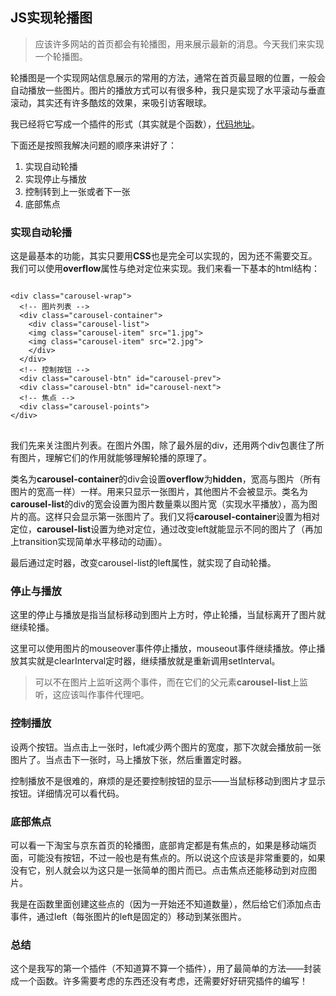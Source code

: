 ## JS实现轮播图

> 应该许多网站的首页都会有轮播图，用来展示最新的消息。今天我们来实现一个轮播图。

轮播图是一个实现网站信息展示的常用的方法，通常在首页最显眼的位置，一般会自动播放一些图片。图片的播放方式可以有很多种，我只是实现了水平滚动与垂直滚动，其实还有许多酷炫的效果，来吸引访客眼球。

我已经将它写成一个插件的形式（其实就是个函数），[代码地址](https://github.com/zhoudaxia2016/effect-plugin/tree/master/carousel)。

下面还是按照我解决问题的顺序来讲好了：

1. 实现自动轮播
2. 实现停止与播放
3. 控制转到上一张或者下一张
4. 底部焦点

### 实现自动轮播

这是最基本的功能，其实只要用**CSS**也是完全可以实现的，因为还不需要交互。我们可以使用**overflow**属性与绝对定位来实现。我们来看一下基本的html结构：

<pre>
<code>
&lt;div class="carousel-wrap">
  &lt;!-- 图片列表 -->
  &lt;div class="carousel-container">
    &lt;div class="carousel-list">
    &lt;img class="carousel-item" src="1.jpg">
    &lt;img class="carousel-item" src="2.jpg">
    &lt;/div>
  &lt;/div>
  &lt;!-- 控制按钮 -->
  &lt;div class="carousel-btn" id="carousel-prev"></div>
  &lt;div class="carousel-btn" id="carousel-next"></div>
  &lt;!-- 焦点 -->
  &lt;div class="carousel-points"></div>
&lt;/div>
</code>
</pre>

我们先来关注图片列表。在图片外围，除了最外层的div，还用两个div包裹住了所有图片，理解它们的作用就能够理解轮播的原理了。

类名为**carousel-container**的div会设置**overflow**为**hidden**，宽高与图片（所有图片的宽高一样）一样。用来只显示一张图片，其他图片不会被显示。类名为**carousel-list**的div的宽会设置为图片数量乘以图片宽（实现水平播放），高为图片的高。这样只会显示第一张图片了。我们又将**carousel-container**设置为相对定位，**carousel-list**设置为绝对定位，通过改变left就能显示不同的图片了（再加上transition实现简单水平移动的动画）。

最后通过定时器，改变carousel-list的left属性，就实现了自动轮播。

### 停止与播放

这里的停止与播放是指当鼠标移动到图片上方时，停止轮播，当鼠标离开了图片就继续轮播。

这里可以使用图片的mouseover事件停止播放，mouseout事件继续播放。停止播放其实就是clearInterval定时器，继续播放就是重新调用setInterval。

> 可以不在图片上监听这两个事件，而在它们的父元素**carousel-list**上监听，这应该叫作事件代理吧。

### 控制播放

设两个按钮。当点击上一张时，left减少两个图片的宽度，那下次就会播放前一张图片了。当点击下一张时，马上播放下张，然后重置定时器。

控制播放不是很难的，麻烦的是还要控制按钮的显示——当鼠标移动到图片才显示按钮。详细情况可以看代码。

### 底部焦点

可以看一下淘宝与京东首页的轮播图，底部肯定都是有焦点的，如果是移动端页面，可能没有按钮，不过一般也是有焦点的。所以说这个应该是非常重要的，如果没有它，别人就会以为这只是一张简单的图片而已。点击焦点还能移动到对应图片。

我是在函数里面创建这些点的（因为一开始还不知道数量），然后给它们添加点击事件，通过left（每张图片的left是固定的）移动到某张图片。

### 总结

这个是我写的第一个插件（不知道算不算一个插件），用了最简单的方法——封装成一个函数。许多需要考虑的东西还没有考虑，还需要好好研究插件的编写！
